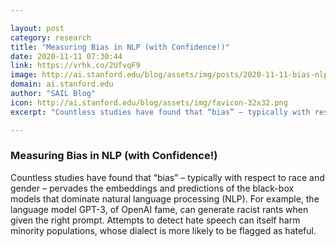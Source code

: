 ```yaml
---

layout: post
category: research
title: "Measuring Bias in NLP (with Confidence!)"
date: 2020-11-11 07:30:44
link: https://vrhk.co/2UfvqF9
image: http://ai.stanford.edu/blog/assets/img/posts/2020-11-11-bias-nlp/scales.png
domain: ai.stanford.edu
author: "SAIL Blog"
icon: http://ai.stanford.edu/blog/assets/img/favicon-32x32.png
excerpt: "Countless studies have found that “bias” – typically with respect to race and gender – pervades the embeddings and predictions of the black-box models that dominate natural language processing (NLP). For example, the language model GPT-3, of OpenAI fame, can generate racist rants when given the right prompt. Attempts to detect hate speech can itself harm minority populations, whose dialect is more likely to be flagged as hateful."

---
```


### Measuring Bias in NLP (with Confidence!)

Countless studies have found that “bias” – typically with respect to race and gender – pervades the embeddings and predictions of the black-box models that dominate natural language processing (NLP). For example, the language model GPT-3, of OpenAI fame, can generate racist rants when given the right prompt. Attempts to detect hate speech can itself harm minority populations, whose dialect is more likely to be flagged as hateful.